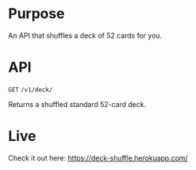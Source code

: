 # Purpose

An API that shuffles a deck of 52 cards for you.

# API

`GET` `/v1/deck/`

Returns a shuffled standard 52-card deck.

# Live

Check it out here: https://deck-shuffle.herokuapp.com/
